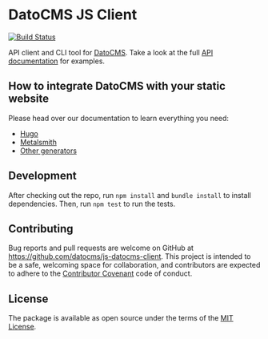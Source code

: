 # DatoCMS JS Client

[![Build Status](https://travis-ci.org/datocms/js-datocms-client.svg?branch=master)](https://travis-ci.org/datocms/js-datocms-client)

API client and CLI tool for [DatoCMS](https://www.datocms.com). Take a look at the full [API documentation](https://www.datocms.com/content-management-api/) for examples.

## How to integrate DatoCMS with your static website

Please head over our documentation to learn everything you need:

* [Hugo](https://docs.datocms.com/hugo/overview.html)
* [Metalsmith](https://docs.datocms.com/metalsmith/overview.html)
* [Other generators](https://docs.datocms.com/other/overview.html)

## Development

After checking out the repo, run `npm install` and `bundle install` to install dependencies. Then, run `npm test` to run the tests.

## Contributing

Bug reports and pull requests are welcome on GitHub at https://github.com/datocms/js-datocms-client. This project is intended to be a safe, welcoming space for collaboration, and contributors are expected to adhere to the [Contributor Covenant](http://contributor-covenant.org) code of conduct.

## License

The package is available as open source under the terms of the [MIT License](http://opensource.org/licenses/MIT).
